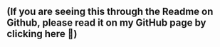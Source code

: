 ## (If you are seeing this through the Readme on Github, please read it on my GitHub page by clicking here 🙂)
